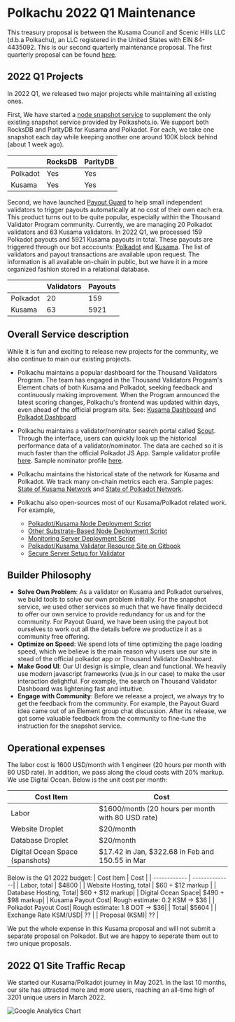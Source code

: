 # Polkachu 2022 Q1 Maintenance

This treasury proposal is between the Kusama Council and Scenic Hills LLC (d.b.a Polkachu), an LLC registered in the United States with EIN 84-4435092. This is our second quarterly maintenance proposal. The first quarterly proposal can be found [here](/polkachu_2021q4_maintenance.md).


## 2022 Q1 Projects
In 2022 Q1, we released two major projects while maintaining all existing ones. 

First, We have started a [node snapshot service](https://polkachu.com/snapshots) to supplement the only existing snapshot service provided by Polkashots.io. We support both RocksDB and ParityDB for Kusama and Polkadot. For each, we take one snapshot each day while keeping another one around 100K block behind (about 1 week ago). 

|              | RocksDB       | ParityDB    |
| ------------ | --------------| ----------- |
| Polkadot     | Yes           | Yes         |
| Kusama       | Yes           | Yes         |

Second, we have launched [Payout Guard](https://polkachu.com/payout_guard) to help small independent validators to trigger payouts automatically at no cost of their own each era. This product turns out to be quite popular, especially within the Thousand Validator Program community. Currently, we are managing 20 Polkadot validators and 63 Kusama validators. In 2022 Q1, we processed 159 Polkadot payouts and 5921 Kusama payouts in total. These payouts are triggered through our bot acccounts: [Polkadot](https://polkadot.subscan.io/account/14H2TZhfH13ebngvvUtZLGp8mFGw4DyH5uSSqpYVUnfkhRLu) and [Kusama](https://kusama.subscan.io/account/EAm8eWXxTXFTBEzmAVbhF4vu8r9LCpxsJ2u6QAS5N59VPDF). The list of validators and payout transactions are available upon request. The information is all available on-chain in public, but we have it in a more organized fashion stored in a relational database. 

|              | Validators    | Payouts     |
| ------------ | --------------| ----------- |
| Polkadot     | 20            | 159         |
| Kusama       | 63            | 5921        |


## Overall Service description
While it is fun and exciting to release new projects for the community, we also continue to main our existing projects. 
- Polkachu maintains a popular dashboard for the Thousand Validators Program. The team has engaged in the Thousand Validators Program's Element chats of both Kusama and Polkadot, seeking feedback and continuously making improvement. When the Program announced the latest scoring changes, Polkachu's frontend was updated within days, even ahead of the official program site. See: [Kusama Dashboard](https://polkachu.com/kusama/thousand_validators) and [Polkadot Dashboard](https://polkachu.com/polkadot/thousand_validator)
 
- Polkachu maintains a validator/nominator search portal called [Scout](https://polkachu.com/scout). Through the interface, users can quickly look up the historical performance data of a validator/nominator. The data are cached so it is much faster than the official Polkadot JS App. Sample validator profile [here](https://polkachu.com/kusama/validators/CsKvJ4fdesaRALc5swo5iknFDpop7YUwKPJHdmUvBsUcMGb). Sample nominator profile [here](https://polkachu.com/kusama/nominators/HTAeD1dokCVs9MwnC1q9s2a7d2kQ52TAjrxE1y5mj5MFLLA). 

- Polkachu maintains the historical state of the network for Kusama and Polkadot. We track many on-chain metrics each era. Sample pages: [State of Kusama Network](https://polkachu.com/kusama/era_summaries) and [State of Polkadot Network](https://polkachu.com/polkadot/era_summaries). 

- Polkachu also open-sources most of our Kusama/Polkadot related work. For example, 
     - [Polkadot/Kusama Node Deployment Script](https://github.com/polkachu/polkadot-validator)
     - [Other Substrate-Based Node Deployment Script](https://github.com/polkachu/substrate-validator)
     - [Monitoring Server Deployment Script](https://github.com/polkachu/server-monitoring)
     - [Polkadot/Kusama Validator Resource Site on Gitbook](https://github.com/polkachu/validator-resources)
     - [Secure Server Setup for Validator](https://github.com/polkachu/secure-server-setup)


## Builder Philosophy
- **Solve Own Problem**: As a validator on Kusama and Polkadot ourselves, we build tools to solve our own problem initially. For the snapshot service, we used other services so much that we have finally decidecd to offer our own service to provide redundancy for us and for the community. For Payout Guard, we have been using the payout bot ourselves to work out all the details before we productize it as a community free offering. 
- **Optimize on Speed**: We spend lots of time optimizing the page loading speed, which we believe is the main reason why users use our site in stead of the official polkadot app or Thousand Validator Dashboard. 
- **Make Good UI**: Our UI design is simple, clean and functional. We heavily use modern javascript frameworks (vue.js in our case) to make the user interaction delightful. For example, the search on Thousand Validator Dashboard was lightening fast and intuitive.
- **Engage with Community**: Before we release a project, we always try to get the feedback from the community. For example, the Payout Guard idea came out of an Element group chat discussion. After its release, we got some valuable feedback from the community to fine-tune the instruction for the snapshot service. 

## Operational expenses
The labor cost is 1600 USD/month with 1 engineer (20 hours per month with 80 USD rate). In addition, we pass along the cloud costs with 20% markup. We use Digital Ocean. Below is the unit cost per month:

| Cost Item          | Cost      | 
| ------------        | --------------| 
| Labor   | $1600/month (20 hours per month with 80 USD rate)  | 
| Website Droplet | $20/month | 
| Database Droplet | $20/month | 
| Digital Ocean Space (spanshots) |  $17.42 in Jan, $322.68 in Feb and 150.55 in Mar   | 

Below is the Q1 2022 budget:
| Cost Item          | Cost      | 
| ------------        | --------------| 
| Labor, total    | $4800 | 
| Website Hosting, total | $60 + $12 markup | 
| Database Hosting, Total| $60 + $12 markup| 
| Digital Ocean Space| $490 + $98 markup| 
| Kusama Payout Cost| Rough estimate: 0.2 KSM -> $36 | 
| Polkadot Payout Cost| Rough estimate: 1.8 DOT -> $36| 
| Total| $5604 | 
| Exchange Rate KSM/USD| ??  | 
| Proposal (KSM)| ?? | 

We put the whole expense in this Kusama proposal and will not submit a separate proposal on Polkadot. But we are happy to seperate them out to two unique proposals. 

## 2022 Q1 Site Traffic Recap
We started our Kusama/Polkadot journey in May 2021. In the last 10 months, our site has attracted more and more users, reaching an all-time high of 3201 unique users in March 2022. 

![Google Analytics Chart](https://i.imgur.com/68iDSxD.png)

